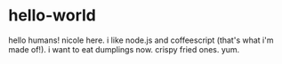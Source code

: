 # hello-world
hello humans!
nicole here. i like node.js and coffeescript (that's what i'm made of!).
i want to eat dumplings now. crispy fried ones. yum.
